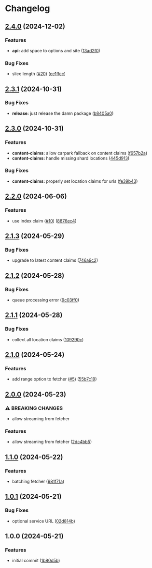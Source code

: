 # Changelog

## [2.4.0](https://github.com/storacha/blob-fetcher/compare/v2.3.1...v2.4.0) (2024-12-02)


### Features

* **api:** add space to options and site ([13ad2f0](https://github.com/storacha/blob-fetcher/commit/13ad2f0f03bf7c5063d3e12111feb569ae5a19a2))


### Bug Fixes

* slice length ([#20](https://github.com/storacha/blob-fetcher/issues/20)) ([ee1ffcc](https://github.com/storacha/blob-fetcher/commit/ee1ffcc593a205b5918c869c13e13281ffaa640c))

## [2.3.1](https://github.com/storacha/blob-fetcher/compare/v2.3.0...v2.3.1) (2024-10-31)


### Bug Fixes

* **release:** just release the damn package ([b8405a0](https://github.com/storacha/blob-fetcher/commit/b8405a09169f14a965942ebd988f9d07033aface))

## [2.3.0](https://github.com/storacha/blob-fetcher/compare/v2.2.0...v2.3.0) (2024-10-31)


### Features

* **content-claims:** allow carpark fallback on content claims ([f657b2a](https://github.com/storacha/blob-fetcher/commit/f657b2a75e0de9cdd8041bd3824434bc70d5a457))
* **content-claims:** handle missing shard locations ([445d913](https://github.com/storacha/blob-fetcher/commit/445d91344cc02cd6003eac11f50699c873a27b30))


### Bug Fixes

* **content-claims:** properly set location claims for urls ([fe39b43](https://github.com/storacha/blob-fetcher/commit/fe39b43f07d14918d1d65c84775bbc77899a54a7))

## [2.2.0](https://github.com/w3s-project/blob-fetcher/compare/v2.1.3...v2.2.0) (2024-06-06)


### Features

* use index claim ([#10](https://github.com/w3s-project/blob-fetcher/issues/10)) ([8876ec4](https://github.com/w3s-project/blob-fetcher/commit/8876ec4dd25dcec741f67f0c88c512d42ae93836))

## [2.1.3](https://github.com/w3s-project/blob-fetcher/compare/v2.1.2...v2.1.3) (2024-05-29)


### Bug Fixes

* upgrade to latest content claims ([746a9c2](https://github.com/w3s-project/blob-fetcher/commit/746a9c22be8017593089d21d97cd62215939977d))

## [2.1.2](https://github.com/w3s-project/blob-fetcher/compare/v2.1.1...v2.1.2) (2024-05-28)


### Bug Fixes

* queue processing error ([9c03ff0](https://github.com/w3s-project/blob-fetcher/commit/9c03ff0f4a22a7f5164117cdcefd6bed8854797e))

## [2.1.1](https://github.com/w3s-project/blob-fetcher/compare/v2.1.0...v2.1.1) (2024-05-28)


### Bug Fixes

* collect all location claims ([109290c](https://github.com/w3s-project/blob-fetcher/commit/109290cdeddb7a625e36e1484778a1e68905c576))

## [2.1.0](https://github.com/w3s-project/blob-fetcher/compare/v2.0.0...v2.1.0) (2024-05-24)


### Features

* add range option to fetcher ([#5](https://github.com/w3s-project/blob-fetcher/issues/5)) ([55b7c19](https://github.com/w3s-project/blob-fetcher/commit/55b7c1951074ea5508cf2158159c58bd0c5043ef))

## [2.0.0](https://github.com/w3s-project/blob-fetcher/compare/v1.1.0...v2.0.0) (2024-05-23)


### ⚠ BREAKING CHANGES

* allow streaming from fetcher

### Features

* allow streaming from fetcher ([2dc4bb5](https://github.com/w3s-project/blob-fetcher/commit/2dc4bb5f675250453d8009de402d7290c0ab3242))

## [1.1.0](https://github.com/w3s-project/blob-fetcher/compare/v1.0.1...v1.1.0) (2024-05-22)


### Features

* batching fetcher ([981f71a](https://github.com/w3s-project/blob-fetcher/commit/981f71a464c410ffd5a1b3bb7fef05c0f823c9ce))

## [1.0.1](https://github.com/w3s-project/blob-fetcher/compare/v1.0.0...v1.0.1) (2024-05-21)


### Bug Fixes

* optional service URL ([02d814b](https://github.com/w3s-project/blob-fetcher/commit/02d814bc3477b91f49be2ab4259b7eab5d5fbe07))

## 1.0.0 (2024-05-21)


### Features

* initial commit ([1b80d5b](https://github.com/w3s-project/blob-fetcher/commit/1b80d5b7590e4cbe7835a657fa5a7d2c73fe7172))
